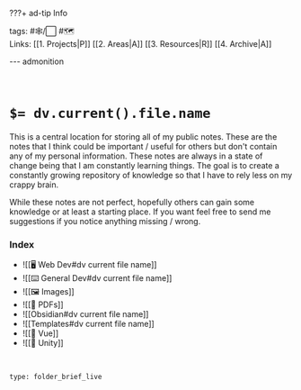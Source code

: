 ???+ ad-tip Info

tags: #🕸️/⬜ #🗺️  
Links: [[1. Projects|P]] [[2. Areas|A]] [[3. Resources|R]] [[4. Archive|A]]

--- admonition

<br>

# `$= dv.current().file.name`

This is a central location for storing all of my public notes. These are the notes that I think could be important / useful for others but don't contain any of my personal information. These notes are always in a state of change being that I am constantly learning things. The goal is to create a constantly growing repository of knowledge so that I have to rely less on my crappy brain. 

While these notes are not perfect, hopefully others can gain some knowledge or at least a starting place. If you want feel free to send me suggestions if you notice anything missing / wrong.

### Index

- ![[🖥️ Web Dev#dv current file name]]
- ![[⌨️ General Dev#dv current file name]]
- ![[🖼️ Images]]
- ![[📑 PDFs]]
- ![[Obsidian#dv current file name]]
- ![[Templates#dv current file name]]
- ![[💚 Vue]]
- ![[🔲 Unity]]

<br>

```ccard
type: folder_brief_live
```
